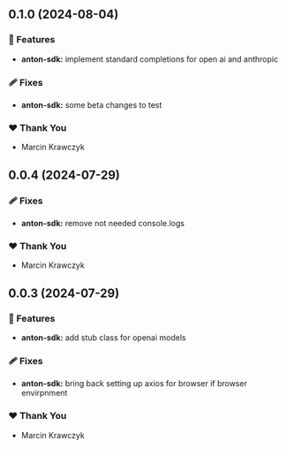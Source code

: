 ## 0.1.0 (2024-08-04)


### 🚀 Features

- **anton-sdk:** implement standard completions for open ai and anthropic


### 🩹 Fixes

- **anton-sdk:** some beta changes to test


### ❤️  Thank You

- Marcin Krawczyk

## 0.0.4 (2024-07-29)


### 🩹 Fixes

- **anton-sdk:** remove not needed console.logs


### ❤️  Thank You

- Marcin Krawczyk

## 0.0.3 (2024-07-29)


### 🚀 Features

- **anton-sdk:** add stub class for openai models


### 🩹 Fixes

- **anton-sdk:** bring back setting up axios for browser if browser envirpnment


### ❤️  Thank You

- Marcin Krawczyk
